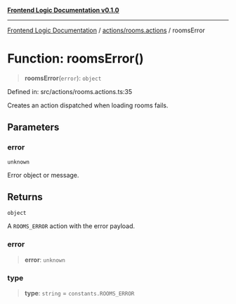 [**Frontend Logic Documentation v0.1.0**](../../../README.md)

***

[Frontend Logic Documentation](../../../modules.md) / [actions/rooms.actions](../README.md) / roomsError

# Function: roomsError()

> **roomsError**(`error`): `object`

Defined in: src/actions/rooms.actions.ts:35

Creates an action dispatched when loading rooms fails.

## Parameters

### error

`unknown`

Error object or message.

## Returns

`object`

A `ROOMS_ERROR` action with the error payload.

### error

> **error**: `unknown`

### type

> **type**: `string` = `constants.ROOMS_ERROR`
